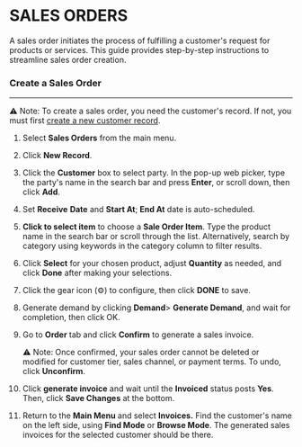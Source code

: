 
# SALES ORDERS

A sales order initiates the process of fulfilling a customer's request for products or services. This guide provides step-by-step instructions to streamline sales order creation.
### Create a Sales Order
______________________
⚠️ Note: To create a sales order, you need the customer's record. If not, you must first [create a new customer record](https://github.com/Fx-Professional-Services/HorizonDocs/blob/sales_order/Horizon%20User%20Guide/03%20Customers/Create%20a%20New%20Customer%20Record.md).

1. Select **Sales Orders** from the main menu. 

2. Click **New Record**.

3. Click the **Customer** box to select party. In the pop-up web picker, type the party's name in the search bar and press **Enter**, or scroll down, then click **Add**.

4. Set **Receive** **Date** and **Start At**; **End At** date is auto-scheduled.

5. **Click to select item** to choose a **Sale Order Item**. Type the product name in the search bar or scroll through the list. Alternatively, search by category using keywords in the category column to filter results.

6. Click **Select** for your chosen product, adjust **Quantity** as needed, and click **Done** after making your selections. 

7. Click the gear icon (⚙️) to configure, then click **DONE** to save.

8. Generate demand by clicking **Demand**> **Generate Demand**, and wait for completion, then click OK. 

9. Go to **Order** tab and click **Confirm** to generate a sales invoice. 

	⚠️ Note:  Once confirmed, your sales order cannot be deleted or modified for customer tier, sales channel, or payment terms. To undo, click **Unconfirm**.

10. Click **generate invoice** and wait until the **Invoiced** status posts **Yes**. Then, click **Save Changes** at the bottom.

11. Return to the **Main Menu** and select **Invoices.** Find the customer's name on the left side, using **Find Mode** or **Browse Mode**. The generated sales invoices for the selected customer should be there.




